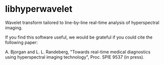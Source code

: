 libhyperwavelet
===============

Wavelet transform tailored to line-by-line real-time analysis of hyperspectral imaging.

If you find this software useful, we would be grateful if you could cite the following paper: 

A. Bjorgan and L. L. Randeberg, "Towards real-time medical diagnostics using hyperspectral imaging technology", Proc. SPIE 9537 (in press). 
